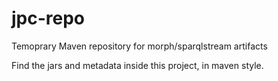 jpc-repo
========

Temoprary Maven repository for morph/sparqlstream artifacts

Find the jars and metadata inside this project, in maven style.
